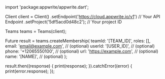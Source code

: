 import 'package:appwrite/appwrite.dart';

Client client = Client()
  .setEndpoint('https://cloud.appwrite.io/v1') // Your API Endpoint
  .setProject('5df5acd0d48c2'); // Your project ID

Teams teams = Teams(client);

Future result = teams.createMembership(
  teamId: '[TEAM_ID]',
  roles: [],
  email: 'email@example.com', // (optional)
  userId: '[USER_ID]', // (optional)
  phone: '+12065550100', // (optional)
  url: 'https://example.com', // (optional)
  name: '[NAME]', // (optional)
);

result.then((response) {
  print(response);
}).catchError((error) {
  print(error.response);
});


